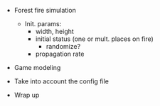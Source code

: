 
- Forest fire simulation
  - Init. params:
    - width, height
    - initial status (one or mult. places on fire)
      - randomize?
    - propagation rate

- Game modeling
- Take into account the config file
- Wrap up
